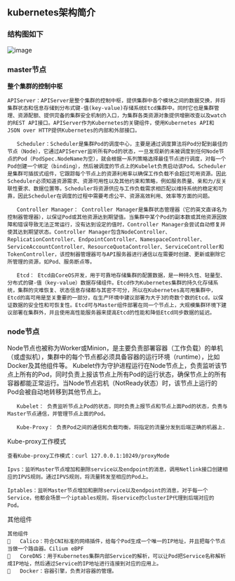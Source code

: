 ## kubernetes架构简介

### 结构图如下

![image](https://user-images.githubusercontent.com/12670758/126067494-ec6df3ee-861e-4616-bc50-37bc79d79f7f.png)


### master节点

**整个集群的控制中枢**

```
APIServer：APIServer是整个集群的控制中枢，提供集群中各个模块之间的数据交换，并将集群状态和信息存储到分布式键-值(key-value)存储系统Etcd集群中。同时它也是集群管理、资源配额、提供完备的集群安全机制的入口，为集群各类资源对象提供增删改查以及watch的REST API接口。APIServer作为Kubernetes的关键组件，使用Kubernetes API和 JSON over HTTP提供Kubernetes的内部和外部接口。

   Scheduler：Scheduler是集群Pod的调度中心，主要是通过调度算法将Pod分配到最佳的节点（Node），它通过APIServer监听所有Pod的状态，一旦发现新的未被调度到任何Node节点的Pod（PodSpec.NodeName为空），就会根据一系列策略选择最佳节点进行调度，对每一个Pod创建一个绑定（binding），然后被调度的节点上的Kubelet负责启动该Pod。Scheduler是集群可插拔式组件，它跟踪每个节点上的资源利用率以确保工作负载不会超过可用资源。因此Scheduler必须知道资源需求、资源可用性以及其他约束和策略，例如服务质量、亲和力/反关联性要求、数据位置等。Scheduler将资源供应与工作负载需求相匹配以维持系统的稳定和可靠，因此Scheduler在调度的过程中需要考虑公平、资源高效利用、效率等方面的问题。

   Controller Manager： Controller Manager是集群状态管理器（它的英文直译名为控制器管理器），以保证Pod或其他资源达到期望值。当集群中某个Pod的副本数或其他资源因故障和错误导致无法正常运行，没有达到设定的值时，Controller Manager会尝试自动修复并使其达到期望状态。Controller Manager包含NodeController、ReplicationController、EndpointController、NamespaceController、ServiceAccountController、ResourceQuotaController、ServiceController和TokenController，该控制器管理器可与API服务器进行通信以在需要时创建、更新或删除它所管理的资源，如Pod、服务断点等。

   Etcd： Etcd由CoreOS开发，用于可靠地存储集群的配置数据，是一种持久性、轻量型、分布式的键-值（key-value）数据存储组件。Etcd作为Kubernetes集群的持久化存储系统，集群的灾难恢复、状态信息存储都与其密不可分，所以在Kubernetes高可用集群中，Etcd的高可用是至关重要的一部分，在生产环境中建议部署为大于3的奇数个数的Etcd，以保证数据的安全性和可恢复性。Etcd可与Master组件部署在同一个节点上，大规模集群环境下建议部署在集群外，并且使用高性能服务器来提高Etcd的性能和降低Etcd同步数据的延迟。

```

### node节点

Node节点也被称为Worker或Minion，是主要负责部署容器（工作负载）的单机（或虚拟机），集群中的每个节点都必须具备容器的运行环境（runtime），比如Docker及其他组件等。
Kubelet作为守护进程运行在Node节点上，负责监听该节点上所有的Pod，同时负责上报该节点上所有Pod的运行状态，确保节点上的所有容器都能正常运行。当Node节点宕机（NotReady状态）时，该节点上运行的Pod会被自动地转移到其他节点上。

```
   Kubelet： 负责监听节点上Pod的状态，同时负责上报节点和节点上面Pod的状态，负责与Master节点通信，并管理节点上面的Pod。

   Kube-Proxy： 负责Pod之间的通信和负载均衡，将指定的流量分发到后端正确的机器上.
```

Kube-proxy工作模式

    查看Kube-proxy工作模式：curl 127.0.0.1:10249/proxyMode
          
    Ipvs：监听Master节点增加和删除service以及endpoint的消息，调用Netlink接口创建相应的IPVS规则。通过IPVS规则，将流量转发至相应的Pod上。
    
    Iptables：监听Master节点增加和删除service以及endpoint的消息，对于每一个Service，他都会场景一个iptables规则，将service的clusterIP代理到后端对应的Pod。
其他组件

```
其他组件
	Calico：符合CNI标准的网络插件，给每个Pod生成一个唯一的IP地址，并且把每个节点当做一个路由器。Cilium eBPF
	CoreDNS：用于Kubernetes集群内部Service的解析，可以让Pod把Service名称解析成IP地址，然后通过Service的IP地址进行连接到对应的应用上。
	Docker：容器引擎，负责对容器的管理。

```



